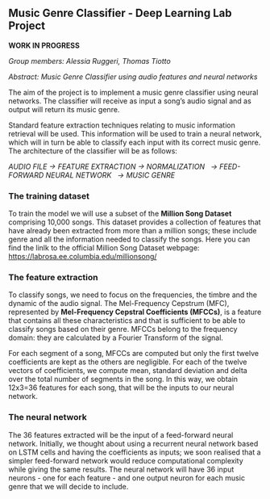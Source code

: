 ## Music Genre Classifier - Deep Learning Lab Project

**WORK IN PROGRESS**

*Group members: Alessia Ruggeri, Thomas Tiotto*

*Abstract: Music Genre Classifier using audio features and neural networks*

The aim of the project is to implement a music genre classifier using neural networks. The classifier will receive as input a song’s audio signal and as output will return its music genre.

Standard feature extraction techniques relating to music information retrieval will be used. This information will be used to train a neural network, which will in turn be able to classify each input with its correct music genre. The architecture of the classifier will be as follows:

*AUDIO FILE  ->  FEATURE EXTRACTION  ->  NORMALIZATION   ->  FEED-FORWARD NEURAL NETWORK   ->  MUSIC GENRE*


### The training dataset

To train the model we will use a subset of the **Million Song Dataset** comprising 10,000 songs. This dataset provides a collection of features that have already been extracted from more than a million songs; these include genre and all the information needed to classify the songs. Here you can find the linlk to the official Million Song Dataset webpage: https://labrosa.ee.columbia.edu/millionsong/


### The feature extraction

To classify songs, we need to focus on the frequencies, the timbre and the dynamic of the audio signal. The Mel-Frequency Cepstrum (MFC), represented by **Mel-Frequency Cepstral Coefficients (MFCCs)**, is a feature that contains all these characteristics and that is sufficient to be able to classify songs based on their genre. MFCCs belong to the frequency domain: they are calculated by a Fourier Transform of the signal.

For each segment of a song, MFCCs are computed but only the first twelve coefficients are kept as the others are negligible. For each of the twelve vectors of coefficients, we compute mean, standard deviation and delta over the total number of segments in the song. In this way, we obtain 12x3=36 features for each song, that will be the inputs to our neural network.


### The neural network

The 36 features extracted will be the input of a feed-forward neural network. Initially, we thought about using a recurrent neural network based on LSTM cells and having the coefficients as inputs; we soon realised that a simpler feed-forward network would reduce computational complexity while giving the same results. The neural network will have 36 input neurons - one for each feature - and one output neuron for each music genre that we will decide to include.

